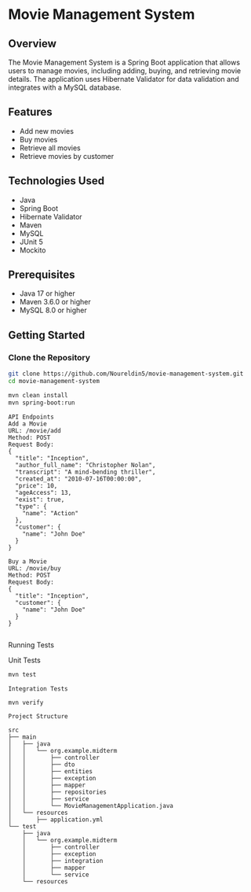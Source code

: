 # Movie Management System

## Overview

The Movie Management System is a Spring Boot application that allows users to manage movies, including adding, buying, and retrieving movie details. The application uses Hibernate Validator for data validation and integrates with a MySQL database.

## Features

- Add new movies
- Buy movies
- Retrieve all movies
- Retrieve movies by customer

## Technologies Used

- Java
- Spring Boot
- Hibernate Validator
- Maven
- MySQL
- JUnit 5
- Mockito

## Prerequisites

- Java 17 or higher
- Maven 3.6.0 or higher
- MySQL 8.0 or higher

## Getting Started

### Clone the Repository

```bash
git clone https://github.com/Noureldin5/movie-management-system.git
cd movie-management-system
```
```bash
mvn clean install
mvn spring-boot:run
```
```
API Endpoints
Add a Movie
URL: /movie/add
Method: POST
Request Body:
{
  "title": "Inception",
  "author_full_name": "Christopher Nolan",
  "transcript": "A mind-bending thriller",
  "created_at": "2010-07-16T00:00:00",
  "price": 10,
  "ageAccess": 13,
  "exist": true,
  "type": {
    "name": "Action"
  },
  "customer": {
    "name": "John Doe"
  }
}
```

```
Buy a Movie
URL: /movie/buy
Method: POST
Request Body:
{
  "title": "Inception",
  "customer": {
    "name": "John Doe"
  }
}
```

```bash

```
Running Tests

Unit Tests
```bash
mvn test
```
```
Integration Tests
```
```bash
mvn verify
```
```
Project Structure

src
├── main
│   ├── java
│   │   └── org.example.midterm
│   │       ├── controller
│   │       ├── dto
│   │       ├── entities
│   │       ├── exception
│   │       ├── mapper
│   │       ├── repositories
│   │       ├── service
│   │       └── MovieManagementApplication.java
│   └── resources
│       ├── application.yml
└── test
    ├── java
    │   └── org.example.midterm
    │       ├── controller
    │       ├── exception
    │       ├── integration
    │       ├── mapper
    │       └── service
    └── resources

